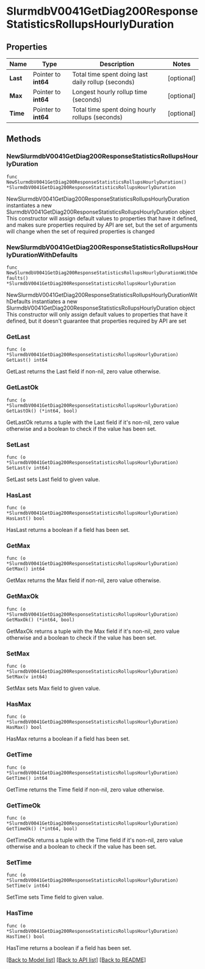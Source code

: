 # SlurmdbV0041GetDiag200ResponseStatisticsRollupsHourlyDuration

## Properties

Name | Type | Description | Notes
------------ | ------------- | ------------- | -------------
**Last** | Pointer to **int64** | Total time spent doing last daily rollup (seconds) | [optional] 
**Max** | Pointer to **int64** | Longest hourly rollup time (seconds) | [optional] 
**Time** | Pointer to **int64** | Total time spent doing hourly rollups (seconds) | [optional] 

## Methods

### NewSlurmdbV0041GetDiag200ResponseStatisticsRollupsHourlyDuration

`func NewSlurmdbV0041GetDiag200ResponseStatisticsRollupsHourlyDuration() *SlurmdbV0041GetDiag200ResponseStatisticsRollupsHourlyDuration`

NewSlurmdbV0041GetDiag200ResponseStatisticsRollupsHourlyDuration instantiates a new SlurmdbV0041GetDiag200ResponseStatisticsRollupsHourlyDuration object
This constructor will assign default values to properties that have it defined,
and makes sure properties required by API are set, but the set of arguments
will change when the set of required properties is changed

### NewSlurmdbV0041GetDiag200ResponseStatisticsRollupsHourlyDurationWithDefaults

`func NewSlurmdbV0041GetDiag200ResponseStatisticsRollupsHourlyDurationWithDefaults() *SlurmdbV0041GetDiag200ResponseStatisticsRollupsHourlyDuration`

NewSlurmdbV0041GetDiag200ResponseStatisticsRollupsHourlyDurationWithDefaults instantiates a new SlurmdbV0041GetDiag200ResponseStatisticsRollupsHourlyDuration object
This constructor will only assign default values to properties that have it defined,
but it doesn't guarantee that properties required by API are set

### GetLast

`func (o *SlurmdbV0041GetDiag200ResponseStatisticsRollupsHourlyDuration) GetLast() int64`

GetLast returns the Last field if non-nil, zero value otherwise.

### GetLastOk

`func (o *SlurmdbV0041GetDiag200ResponseStatisticsRollupsHourlyDuration) GetLastOk() (*int64, bool)`

GetLastOk returns a tuple with the Last field if it's non-nil, zero value otherwise
and a boolean to check if the value has been set.

### SetLast

`func (o *SlurmdbV0041GetDiag200ResponseStatisticsRollupsHourlyDuration) SetLast(v int64)`

SetLast sets Last field to given value.

### HasLast

`func (o *SlurmdbV0041GetDiag200ResponseStatisticsRollupsHourlyDuration) HasLast() bool`

HasLast returns a boolean if a field has been set.

### GetMax

`func (o *SlurmdbV0041GetDiag200ResponseStatisticsRollupsHourlyDuration) GetMax() int64`

GetMax returns the Max field if non-nil, zero value otherwise.

### GetMaxOk

`func (o *SlurmdbV0041GetDiag200ResponseStatisticsRollupsHourlyDuration) GetMaxOk() (*int64, bool)`

GetMaxOk returns a tuple with the Max field if it's non-nil, zero value otherwise
and a boolean to check if the value has been set.

### SetMax

`func (o *SlurmdbV0041GetDiag200ResponseStatisticsRollupsHourlyDuration) SetMax(v int64)`

SetMax sets Max field to given value.

### HasMax

`func (o *SlurmdbV0041GetDiag200ResponseStatisticsRollupsHourlyDuration) HasMax() bool`

HasMax returns a boolean if a field has been set.

### GetTime

`func (o *SlurmdbV0041GetDiag200ResponseStatisticsRollupsHourlyDuration) GetTime() int64`

GetTime returns the Time field if non-nil, zero value otherwise.

### GetTimeOk

`func (o *SlurmdbV0041GetDiag200ResponseStatisticsRollupsHourlyDuration) GetTimeOk() (*int64, bool)`

GetTimeOk returns a tuple with the Time field if it's non-nil, zero value otherwise
and a boolean to check if the value has been set.

### SetTime

`func (o *SlurmdbV0041GetDiag200ResponseStatisticsRollupsHourlyDuration) SetTime(v int64)`

SetTime sets Time field to given value.

### HasTime

`func (o *SlurmdbV0041GetDiag200ResponseStatisticsRollupsHourlyDuration) HasTime() bool`

HasTime returns a boolean if a field has been set.


[[Back to Model list]](../README.md#documentation-for-models) [[Back to API list]](../README.md#documentation-for-api-endpoints) [[Back to README]](../README.md)


